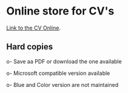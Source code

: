 # Online store for CV's
[Link to the CV Online](bampton.github.io/).

## Hard copies

o- Save aa PDF or download the one available

o- Microsoft compatible version available

o- Blue and Color version are not maintained
